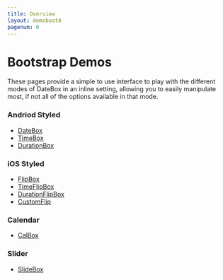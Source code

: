 ```yaml
---
title: Overview
layout: demoboot4
pagenum: 0
---
```


# Bootstrap Demos

These pages provide a simple to use interface to play with the different modes
of DateBox in an inline setting, allowing you to easily manipulate most, if not
all of the options available in that mode.


### Andriod Styled
* [DateBox]({{site.basesite}}bootstrap4/datebox)
* [TimeBox]({{site.basesite}}bootstrap4/timebox)
* [DurationBox]({{site.basesite}}bootstrap4/durationbox)

### iOS Styled
* [FlipBox]({{site.basesite}}bootstrap4/flipbox)
* [TimeFlipBox]({{site.basesite}}bootstrap4/timeflipbox)
* [DurationFlipBox]({{site.basesite}}bootstrap4/durationflipbox)
* [CustomFlip]({{site.basesite}}bootstrap4/customflip)

### Calendar
* [CalBox]({{site.basesite}}bootstrap4/calbox)

### Slider
* [SlideBox]({{site.basesite}}bootstrap4/slidebox)
